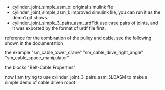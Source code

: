 + cylinder_joint_simple_asm_o: original simulink file
+ cylinder_joint_simple_asm_1: improved simulink file, you can run it as the demo1.gif shows.
+ cylinder_joint_simple_3_pairs_asm_urdf1:it use three pairs of joints, and it was exported by the format of urdf file first.

reference for the combination  of the pulley and cable, see the following shown in the documentation

the example 
"sm_cable_tower_crane"
"sm_cable_drive_right_angle"
"sm_cable_space_manipulator"

the blocks 
"Belt-Cable Properties"

now I am trying to use cylinder_joint_3_pairs_asm_SLDASM to make a simple demo of cable driven robot